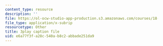 ```yaml
---
content_type: resource
description: ''
file: https://ol-ocw-studio-app-production.s3.amazonaws.com/courses/18-06sc-linear-algebra-fall-2011/e6a77f3fa28c540ab8c2abbade251da9_qEBi0K5wfOs.vtt
file_type: application/x-subrip
resourcetype: Other
title: 3play caption file
uid: e6a77f3f-a28c-540a-b8c2-abbade251da9
---
```

